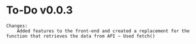 # To-Do v0.0.3

    Changes: 
        Added features to the front-end and created a replacement for the function that retrieves the data from API ~ Used fetch()